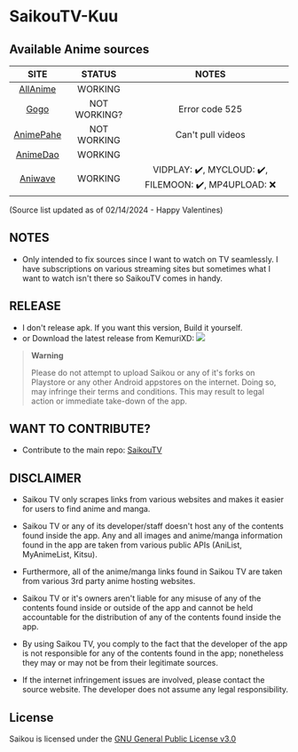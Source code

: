 # **SaikouTV-Kuu**

## Available Anime sources

|               SITE                |     STATUS     | NOTES                                                     |
|:---------------------------------:|:--------------:|:---------------------------------------------------------:|
|  [AllAnime](https://allanime.to)  |     WORKING    |                                                           |
|   [Gogo](https://gogoanime.cl)    |   NOT WORKING? |  Error code 525                                           |
| [AnimePahe](https://animepahe.ru) |   NOT WORKING  |  Can't pull videos                                        |
|  [AnimeDao](https://animedao.bz)  |     WORKING    |                                                           |
| [Aniwave](https://aniwave.to)     |     WORKING    | VIDPLAY: ✔️, MYCLOUD: ✔️, FILEMOON: ✔️, MP4UPLOAD: :x:   |

(Source list updated as of 02/14/2024 - Happy Valentines)

## NOTES
- Only intended to fix sources since I want to watch on TV seamlessly. I have subscriptions on various streaming sites but sometimes what I want to watch isn't there so SaikouTV comes in handy.

## RELEASE
- I don't release apk. If you want this version, Build it yourself.
- or Download the latest release from KemuriXD: <a href="https://github.com/kemuriXD/SaikouTV/releases"><img src="https://img.shields.io/github/downloads/kemuriXD/SaikouTV/total?color=%233DDC84&logo=android&logoColor=%23fff&style=for-the-badge"></a>

> **Warning**
>
> Please do not attempt to upload Saikou or any of it's forks on Playstore or any other Android appstores on the internet. Doing so, may infringe their terms and conditions. This may result to legal action or immediate take-down of the app.
## WANT TO CONTRIBUTE?

- Contribute to the main repo: [SaikouTV](https://github.com/kemuriXD/SaikouTV)

## DISCLAIMER

* Saikou TV only scrapes links from various websites and makes it easier for users to find anime and manga.

* Saikou TV or any of its developer/staff doesn't host any of the contents found inside the app. Any and all images and anime/manga information found in the app are taken from various public APIs (AniList, MyAnimeList, Kitsu).

* Furthermore, all of the anime/manga links found in Saikou TV are taken from various 3rd party anime hosting websites.

* Saikou TV or it's owners aren't liable for any misuse of any of the contents found inside or outside of the app and cannot be held accountable for the distribution of any of the contents found inside the app.

* By using Saikou TV, you comply to the fact that the developer of the app is not responsible for any of the contents found in the app; nonetheless they may or may not be from their legitimate sources.

* If the internet infringement issues are involved, please contact the source website. The developer does not assume any legal responsibility.

## License

Saikou is licensed under the [GNU General Public License v3.0](LICENSE.md)
